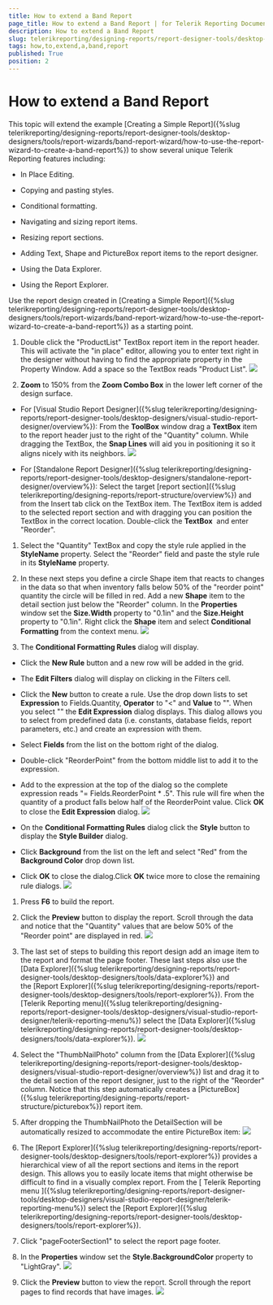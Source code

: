 ```yaml
---
title: How to extend a Band Report
page_title: How to extend a Band Report | for Telerik Reporting Documentation
description: How to extend a Band Report
slug: telerikreporting/designing-reports/report-designer-tools/desktop-designers/tools/report-wizards/band-report-wizard/how-to-extend-a-band-report
tags: how,to,extend,a,band,report
published: True
position: 2
---
```


# How to extend a Band Report



This topic will extend the example [Creating a Simple Report]({%slug telerikreporting/designing-reports/report-designer-tools/desktop-designers/tools/report-wizards/band-report-wizard/how-to-use-the-report-wizard-to-create-a-band-report%}) to show several unique Telerik Reporting features including:
      

* In Place Editing.

* Copying and pasting styles.

* Conditional formatting.

* Navigating and sizing report items.

* Resizing report sections.

* Adding Text, Shape and PictureBox report items to the report designer.

* Using the Data Explorer.

* Using the Report Explorer.

Use the report design created in [Creating a Simple Report]({%slug telerikreporting/designing-reports/report-designer-tools/desktop-designers/tools/report-wizards/band-report-wizard/how-to-use-the-report-wizard-to-create-a-band-report%}) as a starting point.
      

1. Double click the "ProductList" TextBox report item in the report header. This will activate
            the "in place" editor, allowing you to enter text right in the designer without having to find the
            appropriate property in the Property Window. Add a space so the TextBox reads "Product List".
          ![](images/QuickStart021.png)

1. __Zoom__ to 150% from the __Zoom Combo Box__
            in the lower left corner of the design surface.
          

* For [Visual Studio Report Designer]({%slug telerikreporting/designing-reports/report-designer-tools/desktop-designers/visual-studio-report-designer/overview%}):
              From the __ToolBox__ window drag a __TextBox__ item to the report
                header just to the right of the "Quantity" column. While dragging the TextBox, the
                __Snap Lines__ will aid you in positioning it so it aligns
                nicely with its neighbors.
              ![](images/QuickStart023.png)

* For [Standalone Report Designer]({%slug telerikreporting/designing-reports/report-designer-tools/desktop-designers/standalone-report-designer/overview%}):
              Select the target [report section]({%slug telerikreporting/designing-reports/report-structure/overview%}) and from the Insert tab click on the TextBox item.
                The TextBox item is added to the selected report section and with dragging you can position the TextBox in the correct location.
              Double-click the __TextBox__ 
            and enter "Reorder".
          

1. Select the "Quantity" TextBox and copy the style rule applied in the __StyleName__ property. Select the "Reorder" field and paste the style rule in its __StyleName__ property.
          

1. In these next steps you define a circle Shape item that reacts to changes in the data
            so that when inventory falls below 50% of the "reorder point" quantity the circle will be
            filled in red.
          Add a new __Shape__ item to the detail section just below the "Reorder"
            column. In the __Properties__ window set the __Size.Width__
            property to "0.1in" and the __Size.Height__ property to "0.1in". Right click the
            __Shape__ item and select __Conditional Formatting__
            from the context menu.
          ![](images/QuickStart025.png)

1. The __Conditional Formatting Rules__ dialog will display.
          

* Click the __New Rule__ button and a new row will be added in the grid.
              

* The __Edit Filters__ dialog will display on clicking in the Filters cell. 
              

* Click the __New__ button to create a rule. Use the drop down lists to set 
                __Expression__ to Fields.Quantity, __Operator__ 
                to "<" and __Value__ to "<Expression>". When you select 
                "<Expression>" the __Edit Expression__ dialog displays. 
                This dialog allows you to select from predefined data (i.e. constants, database fields, report parameters, etc.) 
                and create an expression with them.
              

* Select __Fields__ from the list on the bottom right of the dialog.
              

* Double-click "ReorderPoint" from the bottom middle list to add it to the expression.
              

* Add to the expression at the top of the dialog so the complete expression reads "= Fields.ReorderPoint * .5". This rule will fire when the quantity of a product falls below half of the ReorderPoint value. Click __OK__ to close the __Edit Expression__ dialog.
              ![](images/QuickStart026.png)

* On the __Conditional Formatting Rules__ dialog click the __Style__ button to display the __Style Builder__ dialog.
              

* Click __Background__ from the list on the left and select "Red" from the __Background Color__ drop down list.
              

* Click __OK__ to close the dialog.Click __OK__ twice more to close the remaining rule dialogs.
              ![](images/QuickStart027.png)

1. Press __F6__ to build the report.
          

1. Click the __Preview__ button to display the report.
            Scroll through the data and notice that the "Quantity" values that are below 50% of the
            "Reorder point" are displayed in red.
          ![](images/QuickStart028.png)

1. The last set of steps to building this report design add an image item to the
            report and format the page footer. These last steps also use the
            [Data Explorer]({%slug telerikreporting/designing-reports/report-designer-tools/desktop-designers/tools/data-explorer%})
            and the [Report Explorer]({%slug telerikreporting/designing-reports/report-designer-tools/desktop-designers/tools/report-explorer%}).
          From the [Telerik Reporting menu]({%slug telerikreporting/designing-reports/report-designer-tools/desktop-designers/visual-studio-report-designer/telerik-reporting-menu%})
            select the [Data Explorer]({%slug telerikreporting/designing-reports/report-designer-tools/desktop-designers/tools/data-explorer%}).
          ![](images/QuickStart029.png)

1. Select the "ThumbNailPhoto" column from the
            [Data Explorer]({%slug telerikreporting/designing-reports/report-designer-tools/desktop-designers/visual-studio-report-designer/overview%})
            list and drag it to the detail section of the report designer, just to the right of the "Reorder" column.
            Notice that this step automatically creates a
            [PictureBox]({%slug telerikreporting/designing-reports/report-structure/picturebox%}) report item.
          

1. After dropping the ThumbNailPhoto the DetailSection will be automatically resized to
            accommodate the entire PictureBox item:
          ![](images/QuickStart030.png)

1. The [Report Explorer]({%slug telerikreporting/designing-reports/report-designer-tools/desktop-designers/tools/report-explorer%})
            provides a hierarchical view of all the report sections and items in the report design. This allows
            you to easily locate items that might otherwise be difficult to find in a visually complex report.
          From the [
              Telerik
              Reporting menu
            ]({%slug telerikreporting/designing-reports/report-designer-tools/desktop-designers/visual-studio-report-designer/telerik-reporting-menu%}) select the [Report Explorer]({%slug telerikreporting/designing-reports/report-designer-tools/desktop-designers/tools/report-explorer%}).
          

1. Click "pageFooterSection1" to select the report page footer.
          

1. In the __Properties__ window set the __Style.BackgroundColor__
            property to "LightGray".
          ![](images/QuickStart031.png)

1. Click the __Preview__ button to view the report. Scroll through
            the report pages to find records that have images.
          ![](images/QuickStart033.png)
